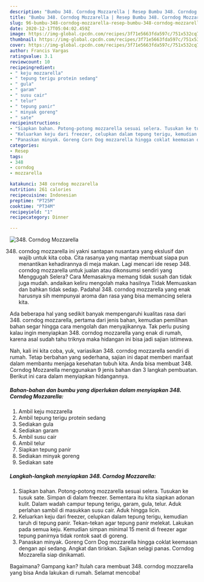 ```yaml
---
description: "Bumbu 348. Corndog Mozzarella | Resep Bumbu 348. Corndog Mozzarella Yang Enak dan Simpel"
title: "Bumbu 348. Corndog Mozzarella | Resep Bumbu 348. Corndog Mozzarella Yang Enak dan Simpel"
slug: 96-bumbu-348-corndog-mozzarella-resep-bumbu-348-corndog-mozzarella-yang-enak-dan-simpel
date: 2020-12-17T05:04:02.459Z
image: https://img-global.cpcdn.com/recipes/3f71e5663fda597c/751x532cq70/348-corndog-mozzarella-foto-resep-utama.jpg
thumbnail: https://img-global.cpcdn.com/recipes/3f71e5663fda597c/751x532cq70/348-corndog-mozzarella-foto-resep-utama.jpg
cover: https://img-global.cpcdn.com/recipes/3f71e5663fda597c/751x532cq70/348-corndog-mozzarella-foto-resep-utama.jpg
author: Francis Vargas
ratingvalue: 3.1
reviewcount: 10
recipeingredient:
- " keju mozzarella"
- " tepung terigu protein sedang"
- " gula"
- " garam"
- " susu cair"
- " telur"
- " tepung panir"
- " minyak goreng"
- " sate"
recipeinstructions:
- "Siapkan bahan. Potong-potong mozzarella sesuai selera. Tusukan ke tusuk sate. Simpan di dalam freezer. Sementara itu kita siapkan adonan kulit. Dalam wadah campur tepung terigu, garam, gula, telur. Aduk perlahan sambil di masukkan susu cair. Aduk hingga licin."
- "Keluarkan keju dari freezer, celupkan dalam tepung terigu, kemudian taruh di tepung panir. Tekan-tekan agar tepung panir melekat. Lakukan pada semua keju. Kemudian simpan minimal 15 menit di freezer agar tepung panirnya tidak rontok saat di goreng."
- "Panaskan minyak. Goreng Corn Dog mozzarella hingga coklat keemasan dengan api sedang. Angkat dan tiriskan. Sajikan selagi panas. Corndog Mozzarella siap dinikamati."
categories:
- Resep
tags:
- 348
- corndog
- mozzarella

katakunci: 348 corndog mozzarella 
nutrition: 261 calories
recipecuisine: Indonesian
preptime: "PT25M"
cooktime: "PT34M"
recipeyield: "1"
recipecategory: Dinner

---
```



![348. Corndog Mozzarella](https://img-global.cpcdn.com/recipes/3f71e5663fda597c/751x532cq70/348-corndog-mozzarella-foto-resep-utama.jpg)


348. corndog mozzarella ini yakni santapan nusantara yang ekslusif dan wajib untuk kita coba. Cita rasanya yang mantap membuat siapa pun menantikan kehadirannya di meja makan.
Lagi mencari ide resep 348. corndog mozzarella untuk jualan atau dikonsumsi sendiri yang Menggugah Selera? Cara Memasaknya memang tidak susah dan tidak juga mudah. andaikan keliru mengolah maka hasilnya Tidak Memuaskan dan bahkan tidak sedap. Padahal 348. corndog mozzarella yang enak harusnya sih mempunyai aroma dan rasa yang bisa memancing selera kita.



Ada beberapa hal yang sedikit banyak mempengaruhi kualitas rasa dari 348. corndog mozzarella, pertama dari jenis bahan, kemudian pemilihan bahan segar hingga cara mengolah dan menyajikannya. Tak perlu pusing kalau ingin menyiapkan 348. corndog mozzarella yang enak di rumah, karena asal sudah tahu triknya maka hidangan ini bisa jadi sajian istimewa.


Nah, kali ini kita coba, yuk, variasikan 348. corndog mozzarella sendiri di rumah. Tetap berbahan yang sederhana, sajian ini dapat memberi manfaat dalam membantu menjaga kesehatan tubuh kita. Anda bisa membuat 348. Corndog Mozzarella menggunakan 9 jenis bahan dan 3 langkah pembuatan. Berikut ini cara dalam menyiapkan hidangannya.

<!--inarticleads1-->

##### Bahan-bahan dan bumbu yang diperlukan dalam menyiapkan 348. Corndog Mozzarella:

1. Ambil  keju mozzarella
1. Ambil  tepung terigu protein sedang
1. Sediakan  gula
1. Sediakan  garam
1. Ambil  susu cair
1. Ambil  telur
1. Siapkan  tepung panir
1. Sediakan  minyak goreng
1. Sediakan  sate




<!--inarticleads2-->

##### Langkah-langkah menyiapkan 348. Corndog Mozzarella:

1. Siapkan bahan. Potong-potong mozzarella sesuai selera. Tusukan ke tusuk sate. Simpan di dalam freezer. Sementara itu kita siapkan adonan kulit. Dalam wadah campur tepung terigu, garam, gula, telur. Aduk perlahan sambil di masukkan susu cair. Aduk hingga licin.
1. Keluarkan keju dari freezer, celupkan dalam tepung terigu, kemudian taruh di tepung panir. Tekan-tekan agar tepung panir melekat. Lakukan pada semua keju. Kemudian simpan minimal 15 menit di freezer agar tepung panirnya tidak rontok saat di goreng.
1. Panaskan minyak. Goreng Corn Dog mozzarella hingga coklat keemasan dengan api sedang. Angkat dan tiriskan. Sajikan selagi panas. Corndog Mozzarella siap dinikamati.




Bagaimana? Gampang kan? Itulah cara membuat 348. corndog mozzarella yang bisa Anda lakukan di rumah. Selamat mencoba!

